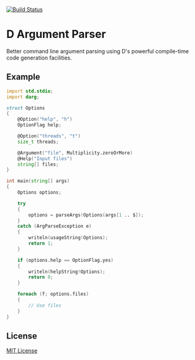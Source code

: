 [![Build Status](https://travis-ci.org/jasonwhite/darg.svg?branch=master)](https://travis-ci.org/jasonwhite/darg)

# D Argument Parser

Better command line argument parsing using D's powerful compile-time code
generation facilities.

## Example

```d
import std.stdio;
import darg;

struct Options
{
    @Option("help", "h")
    OptionFlag help;

    @Option("threads", "t")
    size_t threads;

    @Argument("file", Multiplicity.zeroOrMore)
    @Help("Input files")
    string[] files;
}

int main(string[] args)
{
    Options options;

    try
    {
        options = parseArgs!Options(args[1 .. $]);
    }
    catch (ArgParseException e)
    {
        writeln(usageString!Options);
        return 1;
    }

    if (options.help == OptionFlag.yes)
    {
        writeln(helpString!Options);
        return 0;
    }

    foreach (f; options.files)
    {
        // Use files
    }
}
```

## License

[MIT License](/LICENSE.md)

